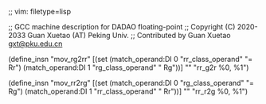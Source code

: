 ;; vim: filetype=lisp

;; GCC machine description for DADAO floating-point
;; Copyright (C) 2020-2033 Guan Xuetao (AT) Peking Univ.
;; Contributed by Guan Xuetao <gxt@pku.edu.cn>

(define_insn "mov_rg2rr"
  [(set (match_operand:DI 0 "rr_class_operand" "= Rr")
        (match_operand:DI 1 "rg_class_operand" "  Rg"))]
	""
	"rr_g2r	%0, %1")

(define_insn "mov_rr2rg"
  [(set (match_operand:DI 0 "rg_class_operand" "= Rg")
        (match_operand:DI 1 "rr_class_operand" "  Rr"))]
	""
	"rr_r2g	%0, %1")
